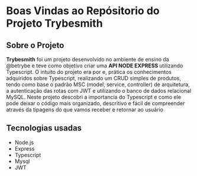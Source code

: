 # Boas Vindas ao Repósitorio do Projeto Trybesmith

## Sobre o Projeto

<p><strong>Trybesmith</strong> foi um projeto desenvolvido no ambiente de ensino da @betrybe e teve como objetivo criar uma <strong>API NODE EXPRESS </strong> utilizando Typescript. O intuito do projeto era por e, prática os conhecimentos adquiridos sobre Typescript, realizando um CRUD simples de produtos, tendo como base o padrão MSC (model, service, controller) de arquitetura, a autenticação das rotas com JWT e utilizando o banco de dados relacional MySQL. Neste projeto descobri a importancia do Typescript e como ele pode deixar o código mais organizado, descritivo e fácil de compreender através da tipagens do que vamos receber e retornar ao usuário</p>

## Tecnologias usadas

- Node.js
- Express
- Typescript
- Mysql
- JWT
